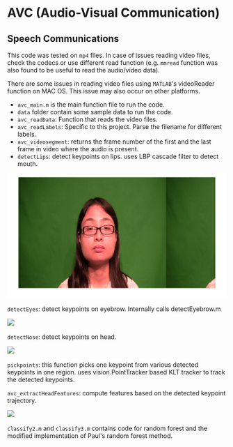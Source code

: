 # AVC (Audio-Visual Communication) #

## Speech Communications ##

This code was tested on ```mp4``` files. In case of issues reading video files, check the codecs or use different read function (e.g. ```mmread``` function was also found to be useful to read the audio/video data).

There are some issues in reading video files using ```MATLAB```'s videoReader function on MAC OS. This issue may also occur on other platforms.

- ```avc_main.m``` is the main function file to run the code.
- ```data``` folder contain some sample data to run the code.
- ```avc_readData```: Function that reads the video files. 
- ```avc_readLabels```: Specific to this project. Parse the filename for different labels.
- ```avc_videosegment```: returns the frame number of the first and the last frame in video where the audio is present.
- ```detectLips```: detect keypoints on lips. uses LBP cascade filter to detect mouth.

![](images/lips.png)

```detectEyes```: detect keypoints on eyebrow. Internally calls detectEyebrow.m

![](images/eyebrow.png)

```detectNose```: detect keypoints on head.

![](images/nose.png)

```pickpoints```: this function picks one keypoint from various detected keypoints in one region.
uses vision.PointTracker based KLT tracker to track the detected keypoints.

```avc_extractHeadFeatures```: compute features based on the detected keypoint trajectory.

![](images/eyebrow_track.png)


```classify2.m``` and ```classify3.m``` contains code for random forest and the modified implementation of Paul's random forest method.
